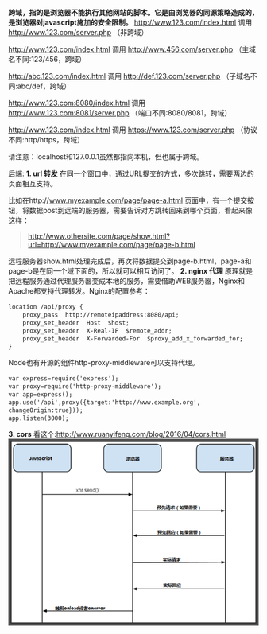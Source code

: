 **跨域，指的是浏览器不能执行其他网站的脚本。它是由浏览器的同源策略造成的，是浏览器对javascript施加的安全限制。**
http://www.123.com/index.html 调用 http://www.123.com/server.php （非跨域）

http://www.123.com/index.html 调用 http://www.456.com/server.php （主域名不同:123/456，跨域）

http://abc.123.com/index.html 调用 http://def.123.com/server.php （子域名不同:abc/def，跨域）

http://www.123.com:8080/index.html 调用 http://www.123.com:8081/server.php （端口不同:8080/8081，跨域）

http://www.123.com/index.html 调用 https://www.123.com/server.php （协议不同:http/https，跨域）

请注意：localhost和127.0.0.1虽然都指向本机，但也属于跨域。

后端:
**1. url 转发**
在同一个窗口中，通过URL提交的方式，多次跳转，需要两边的页面相互支持。

比如在http://www.myexample.com/page/page-a.html 页面中，有一个提交按钮，将数据post到远端的服务器，需要告诉对方跳转回来到哪个页面，看起来像这样：
>http://www.othersite.com/page/show.html?url=http://www.myexample.com/page/page-b.html

远程服务器show.html处理完成后，再次将数据提交到page-b.html，page-a和page-b是在同一个域下面的，所以就可以相互访问了。
**2. nginx 代理**
原理就是把远程服务通过代理服务器变成本地的服务，需要借助WEB服务器，Nginx和Apache都支持代理转发。Nginx的配置参考：
```
location /api/proxy {
    proxy_pass  http://remoteipaddress:8080/api;
    proxy_set_header  Host  $host;
    proxy_set_header  X-Real-IP  $remote_addr;
    proxy_set_header  X-Forwarded-For  $proxy_add_x_forwarded_for;
}
```

Node也有开源的组件http-proxy-middleware可以支持代理。

```
var express=require('express');
var proxy=require('http-proxy-middleware');
var app=express();
app.use('/api',proxy({target:'http://www.example.org', changeOrigin:true}));
app.listen(3000);
```
**3. cors**
看这个:http://www.ruanyifeng.com/blog/2016/04/cors.html
![](/assets/3281657-c41aa1081050e6cc.png)
